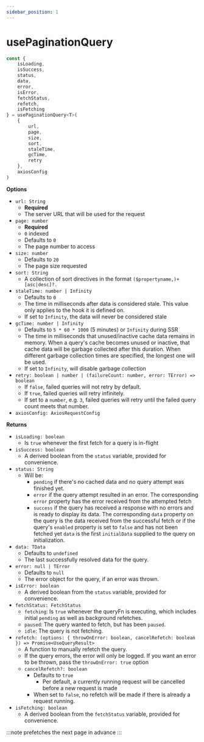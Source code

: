 ```yaml
---
sidebar_position: 1
---
```


# usePaginationQuery
```js
const { 
    isLoading,
    isSuccess,
    status,
    data,
    error,
    isError,
    fetchStatus,
    refetch,
    isFetching
} = usePaginationQuery<T>(
    {
        url,
        page,
        size,
        sort,
        staleTime,
        gcTime,
        retry
    }, 
    axiosConfig
)
```

**Options**
- `url: String`
    - **Required**
    - The server URL that will be used for the request
- `page: number`
    - **Required**
    - `0` indexed
    - Defaults to `0`
    - The page number to access
- `size: number`
    - Defaults to `20`
    - The page size requested
- `sort: String`
    - A collection of sort directives in the format `($propertyname,)+[asc|desc]?.`
- `staleTime: number | Infinity`
    - Defaults to `0`
    - The time in milliseconds after data is considered stale. This value only applies to the hook it is defined on.
    - If set to `Infinity`, the data will never be considered stale
- `gcTime: number | Infinity`
    - Defaults to `5 * 60 * 1000` (5 minutes) or `Infinity` during SSR
    - The time in milliseconds that unused/inactive cache data remains in memory. When a query's cache becomes unused or inactive, that cache data will be garbage collected after this duration. When different garbage collection times are specified, the longest one will be used.
    - If set to `Infinity`, will disable garbage collection
- `retry: boolean | number | (failureCount: number, error: TError) => boolean`
    - If `false`, failed queries will not retry by default.
    - If `true`, failed queries will retry infinitely.
    - If set to a `number`, e.g. `3`, failed queries will retry until the failed query count meets that number.
- `axiosConfig: AxiosRequestConfig`

**Returns**
- `isLoading: boolean`
    - Is `true` whenever the first fetch for a query is in-flight
- `isSuccess: boolean`
    - A derived boolean from the `status` variable, provided for convenience.
- `status: String`
    - Will be:
        - `pending` if there's no cached data and no query attempt was finished yet.
        - `error` if the query attempt resulted in an error. The corresponding `error` property has the error received from the attempted fetch
        - `success` if the query has received a response with no errors and is ready to display its data. The corresponding `data` property on the query is the data received from the successful fetch or if the query's `enabled` property is set to `false` and has not been fetched yet `data` is the first `initialData` supplied to the query on initialization.
- `data: TData`
    - Defaults to `undefined`
    - The last successfully resolved data for the query.
- `error: null | TError`
    - Defaults to `null`
    - The error object for the query, if an error was thrown.
- `isError: boolean`
    - A derived boolean from the `status` variable, provided for convenience.
- `fetchStatus: FetchStatus`
    - `fetching`: Is `true` whenever the queryFn is executing, which includes initial `pending` as well as background refetches.
    - `paused`: The query wanted to fetch, but has been `paused`.
    - `idle`: The query is not fetching.
- `refetch: (options: { throwOnError: boolean, cancelRefetch: boolean }) => Promise<UseQueryResult>`
    - A function to manually refetch the query.
    - If the query errors, the error will only be logged. If you want an error to be thrown, pass the `throwOnError: true` option
    - `cancelRefetch?: boolean`
        - Defaults to `true`
            - Per default, a currently running request will be cancelled before a new request is made
        - When set to `false`, no refetch will be made if there is already a request running.
- `isFetching: boolean`
    - A derived boolean from the `fetchStatus` variable, provided for convenience.
    
:::note 
prefetches the next page in advance
:::